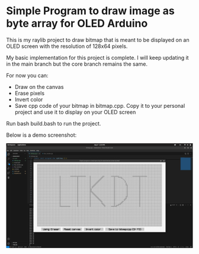 # Simple Program to draw image as byte array for OLED Arduino

This is my raylib project to draw bitmap that is meant to be displayed on an OLED screen with the resolution of 128x64 pixels.

My basic implementation for this project is complete. I will keep updating it in the main branch but the core branch remains the same.

For now you can:

 - Draw on the canvas
 - Erase pixels
 - Invert color
 - Save cpp code of your bitmap in bitmap.cpp. Copy it to your personal project and use it to display on your OLED screen

Run bash build.bash to run the project.

Below is a demo screenshot:

![demo](./demo.png)

